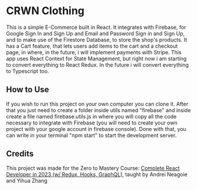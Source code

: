# CRWN Clothing

This is a simple E-Commerce built in React. It integrates with Firebase, for Google Sign In and Sign Up and Email and Password Sign in and Sign Up, and to make use of the Firestore Database, to store the shop's products. It has a Cart feature, that lets users add items to the cart and a checkout page, in where, in the future, i will implement payments with Stripe. This app uses React Context for State Management, but right now i am starting to convert everything to React Redux. In the future i will convert everything to Typescript too.

## How to Use

If you wish to run this project on your own computer you can clone it. After that you just need to create a folder inside utils named "firebase" and inside create a file named firebase.utils.js in where you will copy all the code necessary to integrate with Firebase (you will need to create your own project with your google account in firebase console). Done with that, you can write in your terminal "npm start" to start the development server.

## Credits

This project was made for the Zero to Mastery Course: [Complete React Developer in 2023 (w/ Redux, Hooks, GraphQL)](https://zerotomastery.io/courses/learn-react/), taught by Andrei Neagoie and Yihua Zhang
